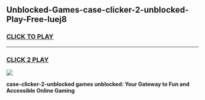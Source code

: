
## Unblocked-Games-case-clicker-2-unblocked-Play-Free-luej8
<h3>
<a href="https://premium76.site?title=case-clicker-2-unblocked&ref=12A">CLICK TO PLAY</a></h3>
<hr>

<h3>
<a href="https://premium76.site?title=case-clicker-2-unblocked&ref=12A">CLICK 2 PLAY</a>
  
</h3>

<a href="https://premium76.site?title=case-clicker-2-unblocked&ref=12A"><img src="https://clearcache.store/games.png"></a>


**case-clicker-2-unblocked games unblocked: Your Gateway to Fun and Accessible Online Gaming**
